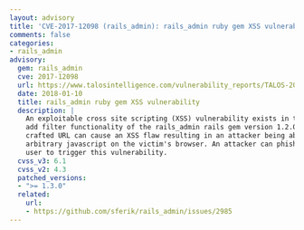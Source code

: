 ```yaml
---
layout: advisory
title: 'CVE-2017-12098 (rails_admin): rails_admin ruby gem XSS vulnerability'
comments: false
categories:
- rails_admin
advisory:
  gem: rails_admin
  cve: 2017-12098
  url: https://www.talosintelligence.com/vulnerability_reports/TALOS-2017-0450
  date: 2018-01-10
  title: rails_admin ruby gem XSS vulnerability
  description: |
    An exploitable cross site scripting (XSS) vulnerability exists in the
    add filter functionality of the rails_admin rails gem version 1.2.0. A specially
    crafted URL can cause an XSS flaw resulting in an attacker being able to execute
    arbitrary javascript on the victim's browser. An attacker can phish an authenticated
    user to trigger this vulnerability.
  cvss_v3: 6.1
  cvss_v2: 4.3
  patched_versions:
  - ">= 1.3.0"
  related:
    url:
    - https://github.com/sferik/rails_admin/issues/2985
---
```

